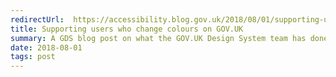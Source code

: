 ```yaml
---
redirectUrl:  https://accessibility.blog.gov.uk/2018/08/01/supporting-users-who-change-colours-on-gov-uk/
title: Supporting users who change colours on GOV.UK
summary: A GDS blog post on what the GOV.UK Design System team has done to help users who change their colours
date: 2018-08-01
tags: post
---
```

